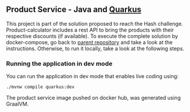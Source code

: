 ## Product Service - Java and [Quarkus](https://quarkus.io/)
This project is part of the solution proposed to reach the Hash challenge. Product-calculator includes a rest API to bring the products with their respective discounts (if available).
To execute the complete solution by docker-compose, go back to [parent repository](https://github.com/andreiac-silva/hash-challenge) and take a look at the instructions. Otherwise, to run it locally, take a look at the following steps.

### Running the application in dev mode

You can run the application in dev mode that enables live coding using:
```shell script
./mvnw compile quarkus:dev
```

The product service image pushed on docker hub, was generated using GraalVM.
